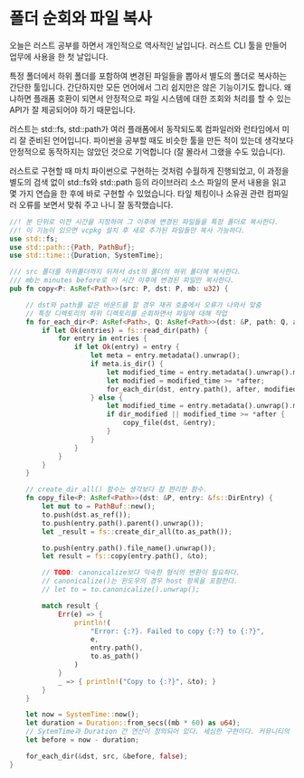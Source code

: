 # 폴더 순회와 파일 복사 

오늘은 러스트 공부를 하면서 개인적으로 역사적인 날입니다. 러스트 CLI 툴을 만들어
업무에 사용을 한 첫 날입니다. 

특정 폴더에서 하위 폴더를 포함하여 변경된 파일들을 뽑아서 별도의 폴더로 복사하는 간단한
툴입니다. 간단하지만 모든 언어에서 그리 쉽지만은 않은 기능이기도 합니다. 왜냐하면 
플래폼 호환이 되면서 안정적으로 파일 시스템에 대한 조회와 처리를 할 수 있는 API가 
잘 제공되어야 하기 때문입니다. 

러스트는 std::fs, std::path가 여러 플래폼에서 동작되도록 컴파일러와 런타임에서 미리 
잘 준비된 언어입니다. 파이썬을 공부할 때도 비슷한 툴을 만든 적이 있는데 생각보다 
안정적으로 동작하지는 않았던 것으로 기억합니다 (잘 몰라서 그랬을 수도 있습니다). 

러스트로 구현할 때 마치 파이썬으로 구현하는 것처럼 수월하게 진행되었고, 이 과정을 
별도의 검색 없이 std::fs와 std::path 등의 라이브러리 소스 파일의 문서 내용을 읽고 
몇 가지 연습을 한 후에 바로 구현할 수 있었습니다. 타잎 체킹이나 소유권 관련 컴파일러 
오류를 보면서 맞춰 주고 나니 잘 동작했습니다. 

```rust
//! 분 단위로 이전 시간을 지정하여 그 이후에 변경된 파일들을 특정 폴더로 복사한다.
//! 이 기능이 있으면 vcpkg 설치 후 새로 추가된 파일들만 복사 가능하다.
use std::fs;
use std::path::{Path, PathBuf};
use std::time::{Duration, SystemTime};

/// src 폴더를 하위폴더까지 뒤져서 dst의 폴더의 하위 폴더에 복사한다. 
/// mb는 minutes before로 이 시간 이후에 변경된 파일만 복사한다.
pub fn copy<P: AsRef<Path>>(src: P, dst: P, mb: u32) {

    // dst와 path를 같은 바운드를 할 경우 재귀 호출에서 오류가 나와서 맞춤
    // 특정 디렉토리의 하위 디렉토리를 순회하면서 파일에 대해 작업
    fn for_each_dir<P: AsRef<Path>, Q: AsRef<Path>>(dst: &P, path: Q, after: &SystemTime, dir_modified: bool) {
        if let Ok(entries) = fs::read_dir(path) {
            for entry in entries {
                if let Ok(entry) = entry {
                    let meta = entry.metadata().unwrap();
                    if meta.is_dir() {
                        let modified_time = entry.metadata().unwrap().modified().unwrap();
                        let modified = modified_time >= *after;
                        for_each_dir(dst, entry.path(), after, modified);
                    } else {
                        let modified_time = entry.metadata().unwrap().modified().unwrap();
                        if dir_modified || modified_time >= *after {
                            copy_file(dst, &entry);
                        }
                    }
                }
            }
        }
    }

    // create_dir_all() 함수는 생각보다 참 편리한 함수. 
    fn copy_file<P: AsRef<Path>>(dst: &P, entry: &fs::DirEntry) {
        let mut to = PathBuf::new();
        to.push(dst.as_ref());
        to.push(entry.path().parent().unwrap());
        let _result = fs::create_dir_all(to.as_path());

        to.push(entry.path().file_name().unwrap());
        let result = fs::copy(entry.path(), &to);

        // TODO: canonicalize보다 익숙한 형식의 변환이 필요하다.
        // canonicalize()는 윈도우의 경우 host 항목을 포함한다.
        // let to = to.canonicalize().unwrap();

        match result {
            Err(e) => {
                println!(
                    "Error: {:?}. Failed to copy {:?} to {:?}",
                    e,
                    entry.path(),
                    to.as_path()
                )
            }
            _ => { println!("Copy to {:?}", &to); }
        }
    }

    let now = SystemTime::now();
    let duration = Duration::from_secs((mb * 60) as u64);
    // SytemTime과 Duration 간 연산이 정의되어 있다. 세심한 구현이다. 커뮤니티의 힘이다.  
    let before = now - duration;

    for_each_dir(&dst, src, &before, false);
}
```